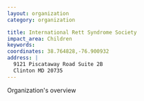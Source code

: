 ```yaml
---
layout: organization
category: organization

title: International Rett Syndrome Society
impact_area: Children
keywords: 
coordinates: 38.764828,-76.900932
address: |
  9121 Piscataway Road Suite 2B
  Clinton MD 20735
---
```

Organization's overview
